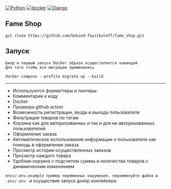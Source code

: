 [![Python](https://img.shields.io/badge/-Python-464646?style=for-the-badge&logo=Python)](https://www.python.org/)
[![docker](https://img.shields.io/badge/-Docker-464646?style=for-the-badge&logo=docker)](https://www.docker.com/)
[![Django](https://img.shields.io/badge/django-%23092E20.svg?style=for-the-badge&logo=django&logoColor=white)](https://www.djangoproject.com/)
## Fame Shop

``git clone https://github.com/bekzod-fayzikuloff/fame_shop.git``

## Запуск
```
Билд и первый запуск Docker образа осуществляется командой
Для того чтобы все миграции применились
```
``docker-compose --profile migrate up --build``

***
* Используются форматтеры и линтеры.
* Комментарии к коду
* Docker
* Провекра github action
* Возможность регистрации, входа и выхода пользователя
* Фильтрация товаров по тэгам
* Корзина как для авторизованных и так и для не авторизованных пользователей
* Оформления заказа
* Автоматическое использования информации о пользователе как помощь в оформлении заказа
* Просмотр истории осуществленных заказов
* Просмотр каждого товара
* Удобная корзина с подсчетом суммы и количества товаров с динамическим изменением

``envs/.env.example пример переменных окружения, переименуйте файла в .env/.env ``
и осущиствие запуск докер контейнера

